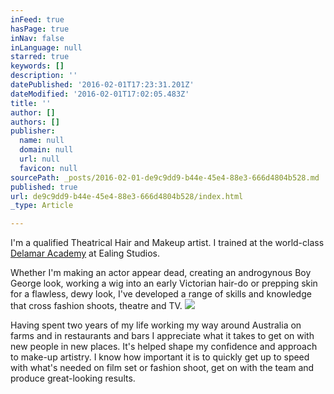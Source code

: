 ```yaml
---
inFeed: true
hasPage: true
inNav: false
inLanguage: null
starred: true
keywords: []
description: ''
datePublished: '2016-02-01T17:23:31.201Z'
dateModified: '2016-02-01T17:02:05.483Z'
title: ''
author: []
authors: []
publisher:
  name: null
  domain: null
  url: null
  favicon: null
sourcePath: _posts/2016-02-01-de9c9dd9-b44e-45e4-88e3-666d4804b528.md
published: true
url: de9c9dd9-b44e-45e4-88e3-666d4804b528/index.html
_type: Article

---
```

I'm a qualified Theatrical Hair and Makeup artist. I trained at the world-class [Delamar Academy][0] at Ealing Studios.

Whether I'm making an actor appear dead, creating an androgynous Boy George look, working a wig into an early Victorian hair-do or prepping skin for a flawless, dewy look, I've developed a range of skills and knowledge that cross fashion shoots, theatre and TV.
![](https://the-grid-user-content.s3-us-west-2.amazonaws.com/17fa27b7-52d2-4c1d-adbe-9f175590c26f.jpg)

Having spent two years of my life working my way around Australia on farms and in restaurants and bars I appreciate what it takes to get on with new people in new places. It's helped shape my confidence and approach to make-up artistry. I know how important it is to quickly get up to speed with what's needed on film set or fashion shoot, get on with the team and produce great-looking results. 

[0]: http://www.delamaracademy.co.uk/